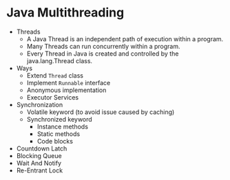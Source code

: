 # Java Multithreading

* Threads
  * A Java Thread is an independent path of execution within a program.
  * Many Threads can run concurrently within a program.
  * Every Thread in Java is created and controlled by the java.lang.Thread class.
* Ways
  * Extend `Thread` class
  * Implement `Runnable` interface
  * Anonymous implementation
  * Executor Services
* Synchronization
  * Volatile keyword (to avoid issue caused by caching)
  * Synchronized keyword
    * Instance methods
    * Static methods
    * Code blocks
* Countdown Latch
* Blocking Queue
* Wait And Notify
* Re-Entrant Lock
